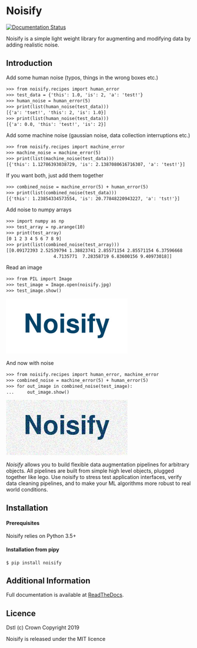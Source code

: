 # Noisify

[![Documentation Status](https://readthedocs.org/projects/noisify/badge/?version=latest)](https://noisify.readthedocs.io/en/latest/?badge=latest)

Noisify is a simple light weight library for augmenting and modifying data by adding realistic noise.
 
## Introduction

Add some human noise (typos, things in the wrong boxes etc.)

    >>> from noisify.recipes import human_error
    >>> test_data = {'this': 1.0, 'is': 2, 'a': 'test!'}
    >>> human_noise = human_error(5)
    >>> print(list(human_noise(test_data)))
    [{'a': 'tset!', 'this': 2, 'is': 1.0}]
    >>> print(list(human_noise(test_data)))
    [{'a': 0.0, 'this': 'test!', 'is': 2}]

Add some machine noise (gaussian noise, data collection interruptions etc.)

    >>> from noisify.recipes import machine_error
    >>> machine_noise = machine_error(5)
    >>> print(list(machine_noise(test_data)))
    [{'this': 1.12786393038729, 'is': 2.1387080616716307, 'a': 'test!'}]

If you want both, just add them together

    >>> combined_noise = machine_error(5) + human_error(5)
    >>> print(list(combined_noise(test_data)))
    [{'this': 1.23854334573554, 'is': 20.77848220943227, 'a': 'tst!'}]

Add noise to numpy arrays

    >>> import numpy as np
    >>> test_array = np.arange(10)
    >>> print(test_array)
    [0 1 2 3 4 5 6 7 8 9]
    >>> print(list(combined_noise(test_array)))
    [[0.09172393 2.52539794 1.38823741 2.85571154 2.85571154 6.37596668
                      4.7135771  7.28358719 6.83600156 9.40973018]]

Read an image

    >>> from PIL import Image
    >>> test_image = Image.open(noisify.jpg)
    >>> test_image.show()


![alt text](docs/_static/noisify.jpg "Original Image")

And now with noise

    >>> from noisify.recipes import human_error, machine_error
    >>> combined_noise = machine_error(5) + human_error(5)
    >>> for out_image in combined_noise(test_image):
    ...     out_image.show()

![alt text](docs/_static/noisy_noisify.jpg "Noisy Image")

*Noisify* allows you to build flexible data augmentation pipelines for arbitrary objects.
All pipelines are built from simple high level objects, plugged together like lego.
Use noisify to stress test application interfaces, verify data cleaning pipelines, and to make your ML algorithms more
robust to real world conditions.

## Installation

#### Prerequisites
Noisify relies on Python 3.5+
 
#### Installation from pipy
    $ pip install noisify

## Additional Information

Full documentation is available at [ReadTheDocs](https://noisify.readthedocs.io/en/latest/).
## Licence

Dstl (c) Crown Copyright 2019

Noisify is released under the MIT licence
